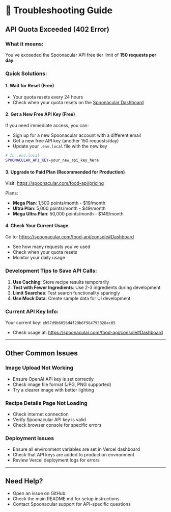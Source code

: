 # 🔧 Troubleshooting Guide

## API Quota Exceeded (402 Error)

### What it means:
You've exceeded the Spoonacular API free tier limit of **150 requests per day**.

### Quick Solutions:

#### 1. **Wait for Reset** (Free)
- Your quota resets every 24 hours
- Check when your quota resets on the [Spoonacular Dashboard](https://spoonacular.com/food-api/console#Dashboard)

#### 2. **Get a New Free API Key** (Free)
If you need immediate access, you can:
- Sign up for a new Spoonacular account with a different email
- Get a new free API key (another 150 requests/day)
- Update your `.env.local` file with the new key

```bash
# In .env.local
SPOONACULAR_API_KEY=your_new_api_key_here
```

#### 3. **Upgrade to Paid Plan** (Recommended for Production)
Visit: https://spoonacular.com/food-api/pricing

Plans:
- **Mega Plan**: 1,500 points/month - $19/month
- **Ultra Plan**: 5,000 points/month - $49/month
- **Mega Ultra Plan**: 50,000 points/month - $149/month

#### 4. **Check Your Current Usage**
Go to: https://spoonacular.com/food-api/console#Dashboard
- See how many requests you've used
- Check when your quota resets
- Monitor your daily usage

### Development Tips to Save API Calls:

1. **Use Caching**: Store recipe results temporarily
2. **Test with Fewer Ingredients**: Use 2-3 ingredients during development
3. **Limit Searches**: Test search functionality sparingly
4. **Use Mock Data**: Create sample data for UI development

### Current API Key Info:
Your current key: `eb57d9b6056d4f29b6f984795828ac05`
- Check usage at: https://spoonacular.com/food-api/console#Dashboard

---

## Other Common Issues

### Image Upload Not Working
- Ensure OpenAI API key is set correctly
- Check image file format (JPG, PNG supported)
- Try a clearer image with better lighting

### Recipe Details Page Not Loading
- Check internet connection
- Verify Spoonacular API key is valid
- Check browser console for specific errors

### Deployment Issues
- Ensure all environment variables are set in Vercel dashboard
- Check that API keys are added to production environment
- Review Vercel deployment logs for errors

---

## Need Help?
- Open an issue on GitHub
- Check the main README.md for setup instructions
- Contact Spoonacular support for API-specific questions

